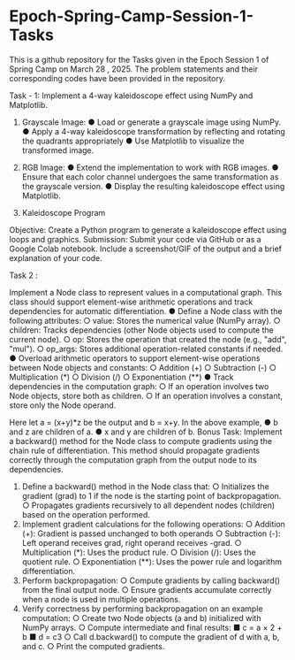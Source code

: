 # Epoch-Spring-Camp-Session-1-Tasks


This is a github repository for the Tasks given in the Epoch Session 1 of Spring Camp on March 28 , 2025. The problem statements and their corresponding codes have been provided in the repository.

Task - 1:
Implement a 4-way kaleidoscope effect using NumPy and Matplotlib.
1. Grayscale Image:
● Load or generate a grayscale image using NumPy.
● Apply a 4-way kaleidoscope transformation by reflecting and rotating the quadrants appropriately
● Use Matplotlib to visualize the transformed image.
2. RGB Image:
● Extend the implementation to work with RGB images.
● Ensure that each color channel undergoes the same transformation as the grayscale version.
● Display the resulting kaleidoscope effect using Matplotlib.


1. Kaleidoscope Program

Objective: Create a Python program to generate a kaleidoscope effect using loops and graphics.
Submission: Submit your code via GitHub or as a Google Colab notebook. Include a screenshot/GIF of the output and a brief explanation of your code.






Task 2 :   

Implement a Node class to represent values in a computational graph. This class should support element-wise arithmetic operations and track dependencies for automatic differentiation.
● Define a Node class with the following attributes:
○ value: Stores the numerical value (NumPy array).
○ children: Tracks dependencies (other Node objects used to compute the current node).
○ op: Stores the operation that created the node (e.g., "add", "mul").
○ op_args: Stores additional operation-related constants if needed.
● Overload arithmetic operators to support element-wise operations between Node objects and constants:
○ Addition (+)
○ Subtraction (-)
○ Multiplication (*)
○ Division (/)
○ Exponentiation (**)
● Track dependencies in the computation graph:
○ If an operation involves two Node objects, store both as children.
○ If an operation involves a constant, store only the Node operand.

Here let a = (x+y)*z be the output and b = x+y.
In the above example,
● b and z are children of a.
● x and y are children of b.
Bonus Task:
Implement a backward() method for the Node class to compute gradients using the chain rule of differentiation. This method should propagate gradients correctly through the computation graph from the output node to its dependencies.
1. Define a backward() method in the Node class that:
○ Initializes the gradient (grad) to 1 if the node is the starting point of backpropagation.
○ Propagates gradients recursively to all dependent nodes (children) based on the operation performed.
2. Implement gradient calculations for the following operations:
○ Addition (+): Gradient is passed unchanged to both operands
○ Subtraction (-): Left operand receives grad, right operand receives -grad.
○ Multiplication (*): Uses the product rule.
○ Division (/): Uses the quotient rule.
○ Exponentiation (**): Uses the power rule and logarithm differentiation.
3. Perform backpropagation:
○ Compute gradients by calling backward() from the final output node.
○ Ensure gradients accumulate correctly when a node is used in multiple operations.
4. Verify correctness by performing backpropagation on an example computation:
○ Create two Node objects (a and b) initialized with NumPy arrays.
○ Compute intermediate and final results:
■ c = a × 2 + b
■ d = c3
○ Call d.backward() to compute the gradient of d with a, b, and c.
○ Print the computed gradients.

